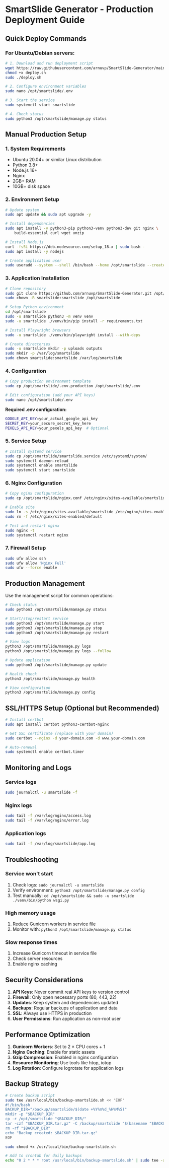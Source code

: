 # SmartSlide Generator - Production Deployment Guide

## Quick Deploy Commands

### For Ubuntu/Debian servers:

```bash
# 1. Download and run deployment script
wget https://raw.githubusercontent.com/arnuvp/SmartSlide-Generator/main/deploy.sh
chmod +x deploy.sh
sudo ./deploy.sh

# 2. Configure environment variables
sudo nano /opt/smartslide/.env

# 3. Start the service
sudo systemctl start smartslide

# 4. Check status
sudo python3 /opt/smartslide/manage.py status
```

## Manual Production Setup

### 1. System Requirements
- Ubuntu 20.04+ or similar Linux distribution
- Python 3.8+
- Node.js 16+
- Nginx
- 2GB+ RAM
- 10GB+ disk space

### 2. Environment Setup

```bash
# Update system
sudo apt update && sudo apt upgrade -y

# Install dependencies
sudo apt install -y python3-pip python3-venv python3-dev git nginx \
    build-essential curl wget unzip

# Install Node.js
curl -fsSL https://deb.nodesource.com/setup_18.x | sudo bash -
sudo apt install -y nodejs

# Create application user
sudo useradd --system --shell /bin/bash --home /opt/smartslide --create-home smartslide
```

### 3. Application Installation

```bash
# Clone repository
sudo git clone https://github.com/arnuvp/SmartSlide-Generator.git /opt/smartslide
sudo chown -R smartslide:smartslide /opt/smartslide

# Setup Python environment
cd /opt/smartslide
sudo -u smartslide python3 -m venv venv
sudo -u smartslide ./venv/bin/pip install -r requirements.txt

# Install Playwright browsers
sudo -u smartslide ./venv/bin/playwright install --with-deps

# Create directories
sudo -u smartslide mkdir -p uploads outputs
sudo mkdir -p /var/log/smartslide
sudo chown smartslide:smartslide /var/log/smartslide
```

### 4. Configuration

```bash
# Copy production environment template
sudo cp /opt/smartslide/.env.production /opt/smartslide/.env

# Edit configuration (add your API keys)
sudo nano /opt/smartslide/.env
```

**Required .env configuration:**
```bash
GOOGLE_API_KEY=your_actual_google_api_key
SECRET_KEY=your_secure_secret_key_here
PEXELS_API_KEY=your_pexels_api_key  # Optional
```

### 5. Service Setup

```bash
# Install systemd service
sudo cp /opt/smartslide/smartslide.service /etc/systemd/system/
sudo systemctl daemon-reload
sudo systemctl enable smartslide
sudo systemctl start smartslide
```

### 6. Nginx Configuration

```bash
# Copy nginx configuration
sudo cp /opt/smartslide/nginx.conf /etc/nginx/sites-available/smartslide

# Enable site
sudo ln -s /etc/nginx/sites-available/smartslide /etc/nginx/sites-enabled/
sudo rm -f /etc/nginx/sites-enabled/default

# Test and restart nginx
sudo nginx -t
sudo systemctl restart nginx
```

### 7. Firewall Setup

```bash
sudo ufw allow ssh
sudo ufw allow 'Nginx Full'
sudo ufw --force enable
```

## Production Management

Use the management script for common operations:

```bash
# Check status
sudo python3 /opt/smartslide/manage.py status

# Start/stop/restart service
sudo python3 /opt/smartslide/manage.py start
sudo python3 /opt/smartslide/manage.py stop
sudo python3 /opt/smartslide/manage.py restart

# View logs
python3 /opt/smartslide/manage.py logs
python3 /opt/smartslide/manage.py logs --follow

# Update application
sudo python3 /opt/smartslide/manage.py update

# Health check
python3 /opt/smartslide/manage.py health

# View configuration
python3 /opt/smartslide/manage.py config
```

## SSL/HTTPS Setup (Optional but Recommended)

```bash
# Install certbot
sudo apt install certbot python3-certbot-nginx

# Get SSL certificate (replace with your domain)
sudo certbot --nginx -d your-domain.com -d www.your-domain.com

# Auto-renewal
sudo systemctl enable certbot.timer
```

## Monitoring and Logs

### Service logs
```bash
sudo journalctl -u smartslide -f
```

### Nginx logs
```bash
sudo tail -f /var/log/nginx/access.log
sudo tail -f /var/log/nginx/error.log
```

### Application logs
```bash
sudo tail -f /var/log/smartslide/app.log
```

## Troubleshooting

### Service won't start
1. Check logs: `sudo journalctl -u smartslide`
2. Verify environment: `python3 /opt/smartslide/manage.py config`
3. Test manually: `cd /opt/smartslide && sudo -u smartslide ./venv/bin/python wsgi.py`

### High memory usage
1. Reduce Gunicorn workers in service file
2. Monitor with: `python3 /opt/smartslide/manage.py status`

### Slow response times
1. Increase Gunicorn timeout in service file
2. Check server resources
3. Enable nginx caching

## Security Considerations

1. **API Keys**: Never commit real API keys to version control
2. **Firewall**: Only open necessary ports (80, 443, 22)
3. **Updates**: Keep system and dependencies updated
4. **Backups**: Regular backups of application and data
5. **SSL**: Always use HTTPS in production
6. **User Permissions**: Run application as non-root user

## Performance Optimization

1. **Gunicorn Workers**: Set to 2 × CPU cores + 1
2. **Nginx Caching**: Enable for static assets
3. **Gzip Compression**: Enabled in nginx configuration
4. **Resource Monitoring**: Use tools like htop, iotop
5. **Log Rotation**: Configure logrotate for application logs

## Backup Strategy

```bash
# Create backup script
sudo tee /usr/local/bin/backup-smartslide.sh << 'EOF'
#!/bin/bash
BACKUP_DIR="/backup/smartslide/$(date +%Y%m%d_%H%M%S)"
mkdir -p "$BACKUP_DIR"
cp -r /opt/smartslide "$BACKUP_DIR/"
tar -czf "$BACKUP_DIR.tar.gz" -C /backup/smartslide "$(basename "$BACKUP_DIR")"
rm -rf "$BACKUP_DIR"
echo "Backup created: $BACKUP_DIR.tar.gz"
EOF

sudo chmod +x /usr/local/bin/backup-smartslide.sh

# Add to crontab for daily backups
echo "0 2 * * * root /usr/local/bin/backup-smartslide.sh" | sudo tee -a /etc/crontab
```
